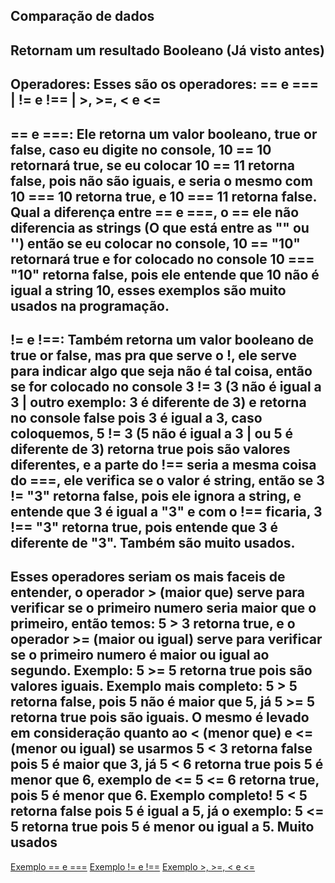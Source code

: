 ## Comparação de dados

## Retornam um resultado Booleano (Já visto antes)

## Operadores: Esses são os operadores: == e === | != e !== | >, >=, < e <=

## == e ===: Ele retorna um valor booleano, true or false, caso eu digite no console, 10 == 10 retornará true, se eu colocar 10 == 11 retorna false, pois não são iguais, e seria o mesmo com 10 === 10 retorna true, e 10 === 11 retorna false. Qual a diferença entre == e ===, o == ele não diferencia as strings (O que está entre as "" ou '') então se eu colocar no console, 10 == "10" retornará true e for colocado no console 10 === "10" retorna false, pois ele entende que 10 não é igual a string 10, esses exemplos são muito usados na programação.

## != e !==: Também retorna um valor booleano de true or false, mas pra que serve o !, ele serve para indicar algo que seja não é tal coisa, então se for colocado no console 3 != 3 (3 não é igual a 3 | outro exemplo: 3 é diferente de 3) e retorna no console false pois 3 é igual a 3, caso coloquemos, 5 != 3 (5 não é igual a 3 | ou 5 é diferente de 3) retorna true pois são valores diferentes, e a parte do !== seria a mesma coisa do ===, ele verifica se o valor é string, então se 3 != "3" retorna false, pois ele ignora a string, e entende que 3 é igual a "3" e com o !== ficaria, 3 !== "3" retorna true, pois entende que 3 é diferente de "3". Também são muito usados.

## Esses operadores seriam os mais faceis de entender, o operador > (maior que) serve para verificar se o primeiro numero seria maior que o primeiro, então temos: 5 > 3 retorna true, e o operador >= (maior ou igual) serve para verificar se o primeiro numero é maior ou igual ao segundo. Exemplo: 5 >= 5 retorna true pois são valores iguais. Exemplo mais completo: 5 > 5 retorna false, pois 5 não é maior que 5, já 5 >= 5 retorna true pois são iguais. O mesmo é levado em consideração quanto ao < (menor que) e <= (menor ou igual) se usarmos 5 < 3 retorna false pois 5 é maior que 3, já 5 < 6 retorna true pois 5 é menor que 6, exemplo de <= 5 <= 6 retorna true, pois 5 é menor que 6. Exemplo completo! 5 < 5 retorna false pois 5 é igual a 5, já o exemplo: 5 <= 5 retorna true pois 5 é menor ou igual a 5. Muito usados

[Exemplo == e ===](Exemplo_1.png)
[Exemplo != e !==](Exemplo_2.png)
[Exemplo >, >=, < e <=](Exemplo_3.png)